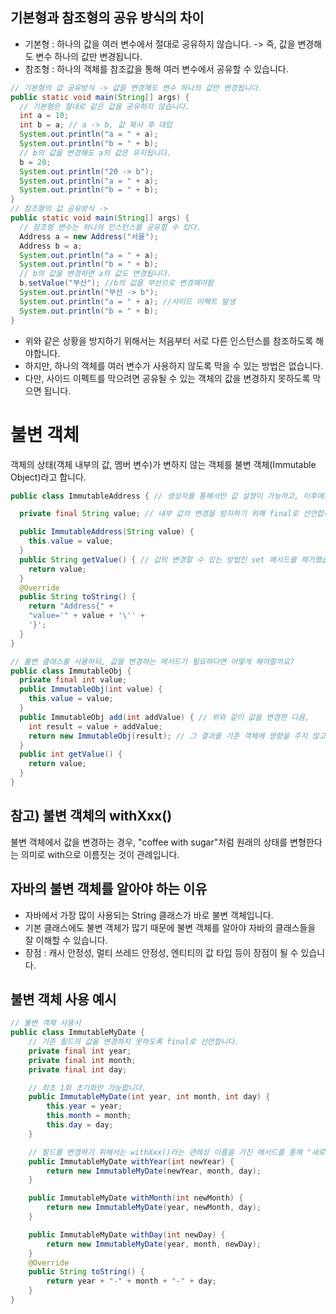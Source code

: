 기본형과 참조형의 공유 방식의 차이
-----------------------------------
- 기본형 : 하나의 값을 여러 변수에서 절대로 공유하지 않습니다. -> 즉, 값을 변경해도 변수 하나의 값만 변경됩니다.
- 참조형 : 하나의 객체를 참조값을 통해 여러 변수에서 공유할 수 있습니다.

```java
// 기본형의 값 공유방식 -> 값을 변경해도 변수 하나의 값만 변경됩니다.
public static void main(String[] args) {
  // 기본형은 절대로 같은 값을 공유하지 않습니다.
  int a = 10;
  int b = a; // a -> b, 값 복사 후 대입
  System.out.println("a = " + a);
  System.out.println("b = " + b);
  // b의 값을 변경해도 a의 값은 유지됩니다.
  b = 20;
  System.out.println("20 -> b");
  System.out.println("a = " + a);
  System.out.println("b = " + b);
}
// 참조형의 값 공유방식 -> 
public static void main(String[] args) {
  // 참조형 변수는 하나의 인스턴스를 공유할 수 있다.
  Address a = new Address("서울");
  Address b = a;
  System.out.println("a = " + a);
  System.out.println("b = " + b);
  // b의 값을 변경하면 a의 값도 변경됩니다.
  b.setValue("부산"); //b의 값을 부산으로 변경해야함
  System.out.println("부산 -> b");
  System.out.println("a = " + a); //사이드 이펙트 발생
  System.out.println("b = " + b);
}
```

- 위와 같은 상황을 방지하기 위해서는 처음부터 서로 다른 인스턴스를 참조하도록 해야합니다.
- 하지만, 하나의 객체를 여러 변수가 사용하지 않도록 막을 수 있는 방법은 없습니다.
- 다만, 사이드 이펙트를 막으려면 공유될 수 있는 객체의 값을 변경하지 못하도록 막으면 됩니다.

불변 객체 
=========================================
객체의 상태(객체 내부의 값, 멤버 변수)가 변하지 않는 객체를 불변 객체(Immutable Object)라고 합니다.

```java
public class ImmutableAddress { // 생성자를 통해서만 값 설정이 가능하고, 이후에는 값 변경이 불가능한 클래스입니다.

  private final String value; // 내부 값의 변경을 방지하기 위해 final로 선언합니다.

  public ImmutableAddress(String value) {
    this.value = value;
  }
  public String getValue() { // 값의 변경할 수 있는 방법인 set 메서드를 제거했습니다.
    return value;
  }
  @Override
  public String toString() {
    return "Address{" +
    "value='" + value + '\'' +
    '}';
  }  
}
```

```java
// 불변 클래스를 사용하되, 값을 변경하는 메서드가 필요하다면 어떻게 해야할까요?
public class ImmutableObj {
  private final int value;
  public ImmutableObj(int value) {
    this.value = value;
  }
  public ImmutableObj add(int addValue) { // 위와 같이 값을 변경한 다음,
    int result = value + addValue;
    return new ImmutableObj(result); // 그 결과를 기존 객체에 영향을 주지 않고, 새 객체를 만들어서 반환하면 됩니다.
  }
  public int getValue() {
    return value;
  }
}
```

참고) 불변 객체의 withXxx()
-----------------------------------
불변 객체에서 값을 변경하는 경우, "coffee with sugar"처럼 원래의 상태를 변형한다는 의미로 with으로 이름짓는 것이 관례입니다.

자바의 불변 객체를 알아야 하는 이유
-------------------------------------
- 자바에서 가장 많이 사용되는 String 클래스가 바로 불변 객체입니다.
- 기본 클래스에도 불변 객체가 많기 때문에 불변 객체를 알아야 자바의 클래스들을 잘 이해할 수 있습니다. 
- 장점 : 캐시 안정성, 멀티 쓰레드 안정성, 엔티티의 값 타입 등이 장점이 될 수 있습니다.


불변 객체 사용 예시
------------------------------------
```java
// 불변 객체 사용시
public class ImmutableMyDate {
    // 기존 필드의 값을 변경하지 못하도록 final로 선언합니다.
    private final int year;
    private final int month;
    private final int day;

    // 최초 1회 초기화만 가능합니다.
    public ImmutableMyDate(int year, int month, int day) {
        this.year = year;
        this.month = month;
        this.day = day; 
    }

    // 필드를 변경하기 위해서는 withXxx()라는 관례상 이름을 가진 메서드를 통해 "새로운 객체를 생성"해서 반환합니다.
    public ImmutableMyDate withYear(int newYear) {
        return new ImmutableMyDate(newYear, month, day);
    }

    public ImmutableMyDate withMonth(int newMonth) {
        return new ImmutableMyDate(year, newMonth, day);
    }

    public ImmutableMyDate withDay(int newDay) {
        return new ImmutableMyDate(year, month, newDay);
    }
    @Override
    public String toString() {
        return year + "-" + month + "-" + day;
    }
}
```
